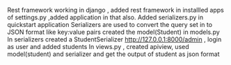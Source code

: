 Rest framework working in django , added rest framework in installled apps of settings.py ,added application in that also.
Added serializers.py in quickstart application 
Serializers are used to convert the query set in to JSON format like key:value pairs
created the model(Student) in models.py 
In serializers created a StudentSerializer 
http://127.0.0.1:8000/admin , login as user and added students
In views.py , created apiview, used model(student) and serializer and get the output of student as json format
